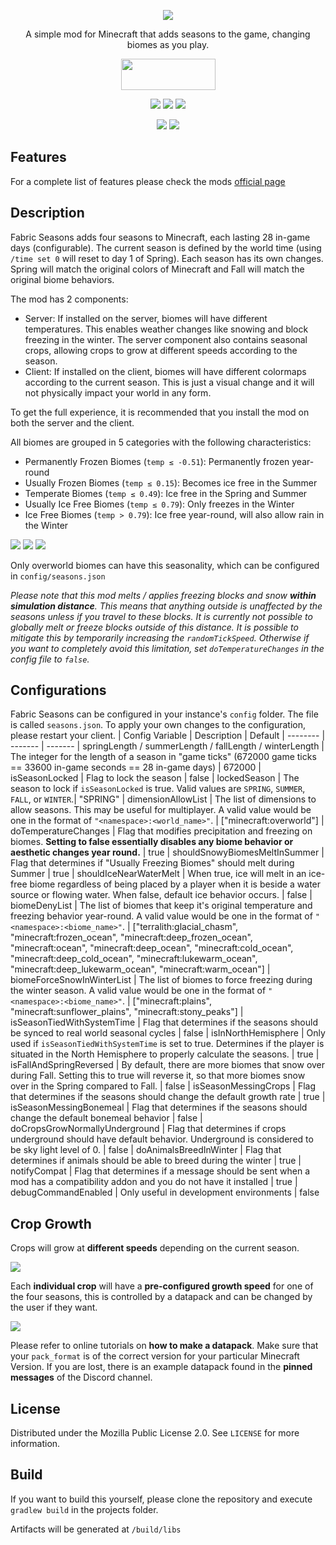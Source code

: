 <p align="center"><img src="https://i.imgur.com/WszJUGI.png"></p>
<p align="center">A simple mod for Minecraft that adds seasons to the game, changing biomes as you play.</p>
<p align="center">
  <a title="Fabric API" href="https://github.com/FabricMC/fabric">
    <img src="https://i.imgur.com/Ol1Tcf8.png" width="151" height="50" />
  </a>
</p>
<p align="center">
  <a href="https://github.com/lucaargolo/fabric-seasons/actions"><img src="https://github.com/lucaargolo/fabric-seasons/workflows/Build/badge.svg"/></a>
  <a href="https://opensource.org/licenses/MPL-2.0"><img src="https://img.shields.io/badge/License-MPL%202.0-blue"></a>
  <a href="https://www.curseforge.com/minecraft/mc-mods/fabric-seasons"><img src="http://cf.way2muchnoise.eu/versions/413523_latest.svg"></a>
</p>
<p align="center">
  <a href="https://www.curseforge.com/minecraft/mc-mods/fabric-seasons"><img src="http://cf.way2muchnoise.eu/full_413523_downloads.svg"></a>
  <a href="https://modrinth.com/mod/fabric-seasons"><img src="https://img.shields.io/badge/dynamic/json?color=00AF5C&logo=modrinth&label=modrinth&query=downloads&suffix=%20downloads&url=https://api.modrinth.com/v2/project/fabric-seasons"></a>
</p>

## Features
For a complete list of features please check the mods [official page](https://www.curseforge.com/minecraft/mc-mods/fabric-seasons)

## Description

Fabric Seasons adds four seasons to Minecraft, each lasting 28 in-game days (configurable). The current season is defined by the world time (using `/time set 0` will reset to day 1 of Spring). Each season has its own changes. Spring will match the original colors of Minecraft and Fall will match the original biome behaviors.

The mod has 2 components:

- Server: If installed on the server, biomes will have different temperatures. This enables weather changes like snowing and block freezing in the winter. The server component also contains seasonal crops, allowing crops to grow at different speeds according to the season.
- Client: If installed on the client, biomes will have different colormaps according to the current season. This is just a visual change and it will not physically impact your world in any form.

To get the full experience, it is recommended that you install the mod on both the server and the client.

All biomes are grouped in 5 categories with the following characteristics:

- Permanently Frozen Biomes (`temp ≤ -0.51`): Permanently frozen year-round
- Usually Frozen Biomes (`temp ≤ 0.15`): Becomes ice free in the Summer
- Temperate Biomes (`temp ≤ 0.49`): Ice free in the Spring and Summer
- Usually Ice Free Biomes (`temp ≤ 0.79`): Only freezes in the Winter
- Ice Free Biomes (`temp > 0.79`): Ice free year-round, will also allow rain in the Winter

<p>
  <img src="https://i.imgur.com/NdYBkgC.gif">
  <img src="https://i.imgur.com/gH5seb5.gif">
  <img src="https://i.imgur.com/Qs600XR.gif">
</p>

Only overworld biomes can have this seasonality, which can be configured in `config/seasons.json`

*Please note that this mod melts / applies freezing blocks and snow **within simulation distance**. This means that anything outside is unaffected by the seasons unless if you travel to these blocks. It is currently not possible to globally melt or freeze blocks outside of this distance. It is possible to mitigate this by temporarily increasing the `randomTickSpeed`. Otherwise if you want to completely avoid this limitation, set `doTemperatureChanges` in the config file to `false`.*

## Configurations

Fabric Seasons can be configured in your instance's `config` folder. The file is called `seasons.json`. To apply your own changes to the configuration, please restart your client.
| Config Variable    | Description | Default
| -------- | ------- | -------
| springLength / summerLength / fallLength / winterLength | The integer for the length of a season in "game ticks" (672000 game ticks == 33600 in-game seconds == 28 in-game days) | 672000
| isSeasonLocked | Flag to lock the season | false
| lockedSeason    | The season to lock if `isSeasonLocked` is true. Valid values are `SPRING`, `SUMMER`, `FALL`, or `WINTER`.| "SPRING"
| dimensionAllowList | The list of dimensions to allow seasons. This may be useful for multiplayer. A valid value would be one in the format of `"<namespace>:<world_name>"`. | ["minecraft:overworld"]
| doTemperatureChanges | Flag that modifies precipitation and freezing on biomes. **Setting to false essentially disables any biome behavior or aesthetic changes year round.**  | true
| shouldSnowyBiomesMeltInSummer | Flag that determines if "Usually Freezing Biomes" should melt during Summer | true
| shouldIceNearWaterMelt | When true, ice will melt in an ice-free biome regardless of being placed by a player when it is beside a water source or flowing water. When false, default ice behavior occurs. | false
| biomeDenyList | The list of biomes that keep it's original temperature and freezing behavior year-round. A valid value would be one in the format of `"<namespace>:<biome_name>"`. | ["terralith:glacial_chasm", "minecraft:frozen_ocean", "minecraft:deep_frozen_ocean", "minecraft:ocean", "minecraft:deep_ocean", "minecraft:cold_ocean", "minecraft:deep_cold_ocean", "minecraft:lukewarm_ocean", "minecraft:deep_lukewarm_ocean", "minecraft:warm_ocean"]
| biomeForceSnowInWinterList | The list of biomes to force freezing during the winter season. A valid value would be one in the format of `"<namespace>:<biome_name>"`. | ["minecraft:plains", "minecraft:sunflower_plains", "minecraft:stony_peaks"]
| isSeasonTiedWithSystemTime | Flag that determines if the seasons should be synced to real world seasonal cycles | false
| isInNorthHemisphere | Only used if `isSeasonTiedWithSystemTime` is set to true. Determines if the player is situated in the North Hemisphere to properly calculate the seasons. | true
| isFallAndSpringReversed | By default, there are more biomes that snow over during Fall. Setting this to true will reverse it, so that more biomes snow over in the Spring compared to Fall. | false
| isSeasonMessingCrops | Flag that determines if the seasons should change the default growth rate | true
| isSeasonMessingBonemeal | Flag that determines if the seasons should change the default bonemeal behavior | false
| doCropsGrowNormallyUnderground | Flag that determines if crops underground should have default behavior. Underground is considered to be sky light level of 0. | false
| doAnimalsBreedInWinter | Flag that determines if animals should be able to breed during the winter | true
| notifyCompat | Flag that determines if a message should be sent when a mod has a compatibility addon and you do not have it installed | true
| debugCommandEnabled | Only useful in development environments | false

## Crop Growth

Crops will grow at **different speeds** depending on the current season.

<p>
  <img src="https://i.imgur.com/75gqPqS.png">
</p>

Each **individual crop** will have a **pre-configured growth speed** for one of the four seasons, this is controlled by a datapack and can be changed by the user if they want. 

<p>
  <img src="https://i.imgur.com/dR4OYPT.png">
</p>

Please refer to online tutorials on **how to make a datapack**. Make sure that your `pack_format` is of the correct version for your particular Minecraft Version. If you are lost, there is an example datapack found in the **pinned messages** of the Discord channel.

## License
Distributed under the Mozilla Public License 2.0. See `LICENSE` for more information.

## Build
If you want to build this yourself, please clone the repository and execute `gradlew build` in the projects folder. 

Artifacts will be generated at `/build/libs`


